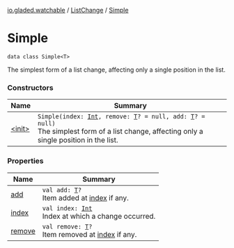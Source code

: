 [io.gladed.watchable](../../index.md) / [ListChange](../index.md) / [Simple](./index.md)

# Simple

`data class Simple<T>`

The simplest form of a list change, affecting only a single position in the list.

### Constructors

| Name | Summary |
|---|---|
| [&lt;init&gt;](-init-.md) | `Simple(index: `[`Int`](https://kotlinlang.org/api/latest/jvm/stdlib/kotlin/-int/index.html)`, remove: `[`T`](index.md#T)`? = null, add: `[`T`](index.md#T)`? = null)`<br>The simplest form of a list change, affecting only a single position in the list. |

### Properties

| Name | Summary |
|---|---|
| [add](add.md) | `val add: `[`T`](index.md#T)`?`<br>Item added at [index](--index--.md) if any. |
| [index](--index--.md) | `val index: `[`Int`](https://kotlinlang.org/api/latest/jvm/stdlib/kotlin/-int/index.html)<br>Index at which a change occurred. |
| [remove](remove.md) | `val remove: `[`T`](index.md#T)`?`<br>Item removed at [index](--index--.md) if any. |
